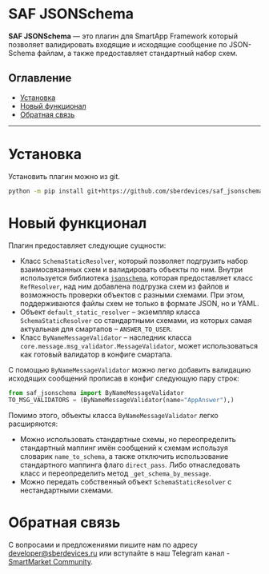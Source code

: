 # SAF JSONSchema

**SAF JSONSchema** — это плагин для SmartApp Framework который позволяет валидировать
входящие и исходящие сообщение по JSON-Schema файлам, а также предоставляет стандартный набор схем.

## Оглавление
   * [Установка](#Установка)
   * [Новый функционал](#Новый)
   * [Обратная связь](#Обратная)

____

# Установка

Установить плагин можно из git.

```bash
python -m pip install git+https://github.com/sberdevices/saf_jsonschema@main
```

# Новый функционал

Плагин предоставляет следующие сущности:
- Класс `SchemaStaticResolver`, который позволяет подгрузить набор взаимосвязанных схем
и валидировать объекты по ним. Внутри используется библиотека [`jsonschema`](https://python-jsonschema.readthedocs.io),
которая предоставляет класс `RefResolver`, над ним добавлена подгрузка схем из файлов
и возможность проверки объектов с разными схемами.
При этом, поддерживаются файлы схем не только в формате JSON, но и YAML.
- Объект `default_static_resolver` – экземпляр класса `SchemaStaticResolver` со стандартными схемами,
из которых самая актуальная для смартапов – `ANSWER_TO_USER`.
- Класс `ByNameMessageValidator` – наследник класса `core.message.msg_validator.MessageValidator`,
может использоваться как готовый валидатор в конфиге смартапа.

С помощью `ByNameMessageValidator` можно легко добавить валидацию исходящих сообщений прописав
в конфиг следующую пару строк: 

```python
from saf_jsonschema import ByNameMessageValidator
TO_MSG_VALIDATORS = (ByNameMessageValidator(name="AppAnswer"),)
```

Помимо этого, объекты класса `ByNameMessageValidator` легко расширяются:
- Можно использовать стандартные схемы, но переопределить стандартный маппинг
имён сообщений к схемам используя словарик `name_to_schema`, а также
отключить использование стандартного маппинга флаго `direct_pass`.
Либо отнаследовать класс и переопределить метод `_get_schema_by_message`.
- Можно передать собственный объект `SchemaStaticResolver` с нестандартными схемами.

# Обратная связь

C вопросами и предложениями пишите нам по адресу developer@sberdevices.ru
или вступайте в наш Telegram канал - [SmartMarket Community](https://t.me/smartmarket_community). 
